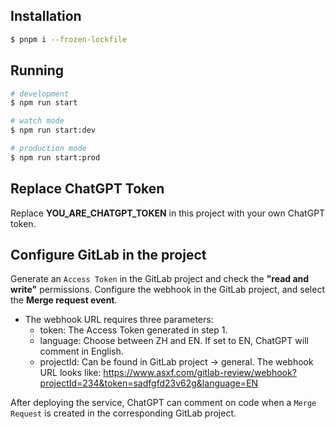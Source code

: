 ## Installation

```bash
$ pnpm i --frozen-lockfile
```

## Running

```bash
# development
$ npm run start

# watch mode
$ npm run start:dev

# production mode
$ npm run start:prod
```

## Replace ChatGPT Token

Replace **YOU_ARE_CHATGPT_TOKEN** in this project with your own ChatGPT token.

## Configure GitLab in the project

Generate an `Access Token` in the GitLab project and check the **"read and write"** permissions.
Configure the webhook in the GitLab project, and select the **Merge request event**.
- The webhook URL requires three parameters:
    - token: The Access Token generated in step 1.
    - language: Choose between ZH and EN. If set to EN, ChatGPT will comment in English.
    - projectId: Can be found in GitLab project -> general.
The webhook URL looks like: https://www.asxf.com/gitlab-review/webhook?projectId=234&token=sadfgfd23v62g&language=EN

After deploying the service, ChatGPT can comment on code when a `Merge Request` is created in the corresponding GitLab project.
